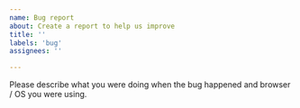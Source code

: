 ```yaml
---
name: Bug report
about: Create a report to help us improve
title: ''
labels: 'bug'
assignees: ''

---
```

Please describe what you were doing when the bug happened and browser / OS you were using.
